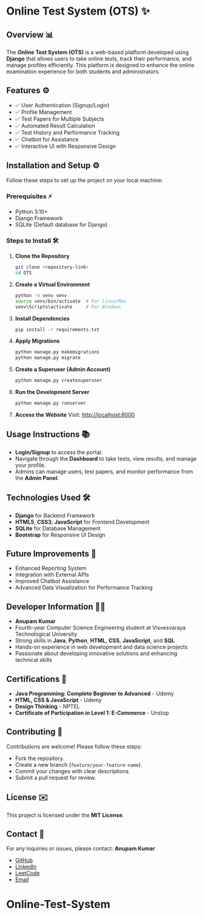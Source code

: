 # Online Test System (OTS) ✨

## Overview 📊
The **Online Test System (OTS)** is a web-based platform developed using **Django** that allows users to take online tests, track their performance, and manage profiles efficiently. This platform is designed to enhance the online examination experience for both students and administrators.

## Features ⚙️
- ✅ User Authentication (Signup/Login)
- ✅ Profile Management
- ✅ Test Papers for Multiple Subjects
- ✅ Automated Result Calculation
- ✅ Test History and Performance Tracking
- ✅ Chatbot for Assistance
- ✅ Interactive UI with Responsive Design

## Installation and Setup ⚙️
Follow these steps to set up the project on your local machine:

### Prerequisites ⚡
- Python 3.10+
- Django Framework
- SQLite (Default database for Django)

### Steps to Install 🛠️
1. **Clone the Repository**
   ```bash
   git clone <repository-link>
   cd OTS
   ```

2. **Create a Virtual Environment**
   ```bash
   python -m venv venv
   source venv/bin/activate  # For Linux/Mac
   venv\Scripts\activate     # For Windows
   ```

3. **Install Dependencies**
   ```bash
   pip install -r requirements.txt
   ```

4. **Apply Migrations**
   ```bash
   python manage.py makemigrations
   python manage.py migrate
   ```

5. **Create a Superuser (Admin Account)**
   ```bash
   python manage.py createsuperuser
   ```

6. **Run the Development Server**
   ```bash
   python manage.py runserver
   ```

7. **Access the Website**
   Visit: [http://localhost:8000](http://localhost:8000)

## Usage Instructions 📚
- **Login/Signup** to access the portal.
- Navigate through the **Dashboard** to take tests, view results, and manage your profile.
- Admins can manage users, test papers, and monitor performance from the **Admin Panel**.

## Technologies Used 🛠️
- **Django** for Backend Framework
- **HTML5**, **CSS3**, **JavaScript** for Frontend Development
- **SQLite** for Database Management
- **Bootstrap** for Responsive UI Design

## Future Improvements 🚀
- Enhanced Reporting System
- Integration with External APIs
- Improved Chatbot Assistance
- Advanced Data Visualization for Performance Tracking

## Developer Information 👨‍💻
- **Anupam Kumar**
- Fourth-year Computer Science Engineering student at Visvesvaraya Technological University
- Strong skills in **Java**, **Python**, **HTML**, **CSS**, **JavaScript**, and **SQL**
- Hands-on experience in web development and data science projects
- Passionate about developing innovative solutions and enhancing technical skills

## Certifications 🌟
- **Java Programming: Complete Beginner to Advanced** - Udemy
- **HTML, CSS & JavaScript** - Udemy
- **Design Thinking** - NPTEL
- **Certificate of Participation in Level 1: E-Commerce** - Unstop

## Contributing 🌟
Contributions are welcome! Please follow these steps:
- Fork the repository.
- Create a new branch (`feature/your-feature-name`).
- Commit your changes with clear descriptions.
- Submit a pull request for review.

## License ✉️
This project is licensed under the **MIT License**.

## Contact 📧
For any inquiries or issues, please contact:
**Anupam Kumar**
- [GitHub](https://github.com/annnuuupam)
- [LinkedIn](https://www.linkedin.com/in/anupam3062/)
- [LeetCode](https://leetcode.com/u/annnuuupam/)
- [Email](mailto:anupamkumar3062@gmail.com)
# Online-Test-System
